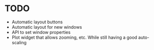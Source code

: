 #  TODO

- Automatic layout buttons
- Automatic layout for new windows
- API to set window properties
- Plot widget that allows zooming, etc. While still having a good auto-scaling


